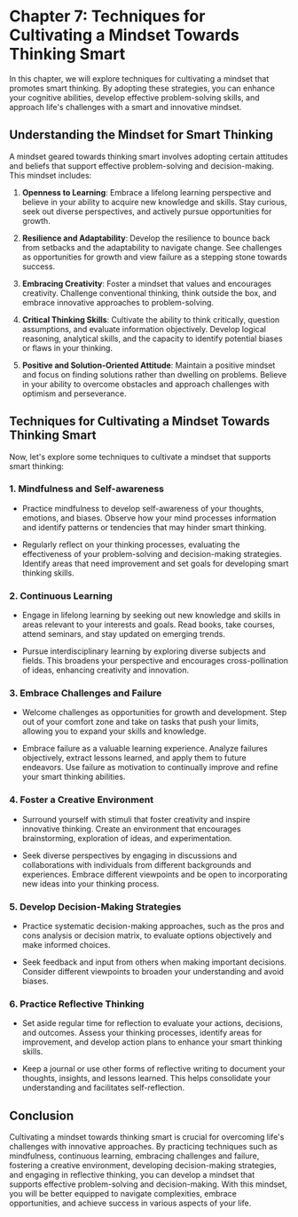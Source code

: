 Chapter 7: Techniques for Cultivating a Mindset Towards Thinking Smart
======================================================================

In this chapter, we will explore techniques for cultivating a mindset that promotes smart thinking. By adopting these strategies, you can enhance your cognitive abilities, develop effective problem-solving skills, and approach life's challenges with a smart and innovative mindset.

**Understanding the Mindset for Smart Thinking**
------------------------------------------------

A mindset geared towards thinking smart involves adopting certain attitudes and beliefs that support effective problem-solving and decision-making. This mindset includes:

1. **Openness to Learning**: Embrace a lifelong learning perspective and believe in your ability to acquire new knowledge and skills. Stay curious, seek out diverse perspectives, and actively pursue opportunities for growth.

2. **Resilience and Adaptability**: Develop the resilience to bounce back from setbacks and the adaptability to navigate change. See challenges as opportunities for growth and view failure as a stepping stone towards success.

3. **Embracing Creativity**: Foster a mindset that values and encourages creativity. Challenge conventional thinking, think outside the box, and embrace innovative approaches to problem-solving.

4. **Critical Thinking Skills**: Cultivate the ability to think critically, question assumptions, and evaluate information objectively. Develop logical reasoning, analytical skills, and the capacity to identify potential biases or flaws in your thinking.

5. **Positive and Solution-Oriented Attitude**: Maintain a positive mindset and focus on finding solutions rather than dwelling on problems. Believe in your ability to overcome obstacles and approach challenges with optimism and perseverance.

**Techniques for Cultivating a Mindset Towards Thinking Smart**
---------------------------------------------------------------

Now, let's explore some techniques to cultivate a mindset that supports smart thinking:

### **1. Mindfulness and Self-awareness**

* Practice mindfulness to develop self-awareness of your thoughts, emotions, and biases. Observe how your mind processes information and identify patterns or tendencies that may hinder smart thinking.

* Regularly reflect on your thinking processes, evaluating the effectiveness of your problem-solving and decision-making strategies. Identify areas that need improvement and set goals for developing smart thinking skills.

### **2. Continuous Learning**

* Engage in lifelong learning by seeking out new knowledge and skills in areas relevant to your interests and goals. Read books, take courses, attend seminars, and stay updated on emerging trends.

* Pursue interdisciplinary learning by exploring diverse subjects and fields. This broadens your perspective and encourages cross-pollination of ideas, enhancing creativity and innovation.

### **3. Embrace Challenges and Failure**

* Welcome challenges as opportunities for growth and development. Step out of your comfort zone and take on tasks that push your limits, allowing you to expand your skills and knowledge.

* Embrace failure as a valuable learning experience. Analyze failures objectively, extract lessons learned, and apply them to future endeavors. Use failure as motivation to continually improve and refine your smart thinking abilities.

### **4. Foster a Creative Environment**

* Surround yourself with stimuli that foster creativity and inspire innovative thinking. Create an environment that encourages brainstorming, exploration of ideas, and experimentation.

* Seek diverse perspectives by engaging in discussions and collaborations with individuals from different backgrounds and experiences. Embrace different viewpoints and be open to incorporating new ideas into your thinking process.

### **5. Develop Decision-Making Strategies**

* Practice systematic decision-making approaches, such as the pros and cons analysis or decision matrix, to evaluate options objectively and make informed choices.

* Seek feedback and input from others when making important decisions. Consider different viewpoints to broaden your understanding and avoid biases.

### **6. Practice Reflective Thinking**

* Set aside regular time for reflection to evaluate your actions, decisions, and outcomes. Assess your thinking processes, identify areas for improvement, and develop action plans to enhance your smart thinking skills.

* Keep a journal or use other forms of reflective writing to document your thoughts, insights, and lessons learned. This helps consolidate your understanding and facilitates self-reflection.

**Conclusion**
--------------

Cultivating a mindset towards thinking smart is crucial for overcoming life's challenges with innovative approaches. By practicing techniques such as mindfulness, continuous learning, embracing challenges and failure, fostering a creative environment, developing decision-making strategies, and engaging in reflective thinking, you can develop a mindset that supports effective problem-solving and decision-making. With this mindset, you will be better equipped to navigate complexities, embrace opportunities, and achieve success in various aspects of your life.
